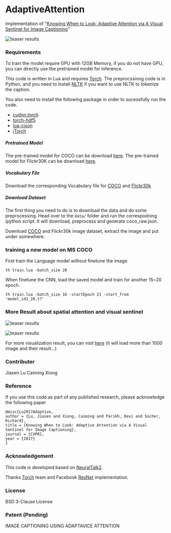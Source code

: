 # AdaptiveAttention
Implementation of "[Knowing When to Look: Adaptive Attention via A Visual Sentinel for Image Captioning](https://arxiv.org/pdf/1612.01887.pdf)"

![teaser results](https://raw.github.com/jiasenlu/AdaptiveAttention/master/demo/fig1.png)

### Requirements

To train the model require GPU with 12GB Memory, if you do not have GPU, you can directly use the pretrained model for inference. 

This code is written in Lua and requires [Torch](http://torch.ch/). The preprocssinng code is in Python, and you need to install [NLTK](http://www.nltk.org/) if you want to use NLTK to tokenize the caption.

You also need to install the following package in order to sucessfully run the code.

- [cudnn.torch](https://github.com/soumith/cudnn.torch)
- [torch-hdf5](https://github.com/deepmind/torch-hdf5)
- [lua-cjson](http://www.kyne.com.au/~mark/software/lua-cjson.php)
- [iTorch](https://github.com/facebook/iTorch)

##### Pretrained Model
The pre-trained model for COCO can be download [here](https://filebox.ece.vt.edu/~jiasenlu/codeRelease/AdaptiveAttention/model/COCO/).
The pre-trained model for Flickr30K can be download [here](https://filebox.ece.vt.edu/~jiasenlu/codeRelease/AdaptiveAttention/model/Flickr30k/). 

##### Vocabulary File
Download the corresponding Vocabulary file for [COCO](https://filebox.ece.vt.edu/~jiasenlu/codeRelease/AdaptiveAttention/data/COCO/) and [Flickr30k](https://filebox.ece.vt.edu/~jiasenlu/codeRelease/AdaptiveAttention/data/Flickr30k/) 

##### Download Dataset
The first thing you need to do is to download the data and do some preprocessing. Head over to the `data/` folder and run the correspodning ipython script. It will download, preprocess and generate coco_raw.json. 

Download [COCO](http://mscoco.org/) and Flickr30k image dataset, extract the image and put under somewhere. 
 

### training a new model on MS COCO
First train the Language model without finetune the image. 
```
th train.lua -batch_size 20 
```
When finetune the CNN, load the saved model and train for another 15~20 epoch. 
```
th train.lua -batch_size 16 -startEpoch 21 -start_from 'model_id1_20.t7'
```


### More Result about spatial attention and visual sentinel

![teaser results](https://raw.github.com/jiasenlu/AdaptiveAttention/master/demo/fig2.png)

![teaser results](https://raw.github.com/jiasenlu/AdaptiveAttention/master/demo/fig3.png)

For more visualization result, you can visit [here](https://filebox.ece.vt.edu/~jiasenlu/demo/caption_atten/demo.html)
(it will load more than 1000 image and their result...)
### Contributer
Jiasen Lu
Caiming Xiong
### Reference
If you use this code as part of any published research, please acknowledge the following paper
```
@misc{Lu2017Adaptive,
author = {Lu, Jiasen and Xiong, Caiming and Parikh, Devi and Socher, Richard},
title = {Knowing When to Look: Adaptive Attention via A Visual Sentinel for Image Captioning},
journal = {CVPR},
year = {2017}
}
```

### Acknowledgement 

This code is developed based on [NeuralTalk2](https://github.com/karpathy/neuraltalk2). 

Thanks [Torch](http://torch.ch/) team and Facebook [ResNet](https://github.com/facebook/fb.resnet.torch) implementation. 

### License

BSD 3-Clause License

### Patent (Pending)

IMAGE CAPTIONING USING ADAPTAVICE ATTENTION

